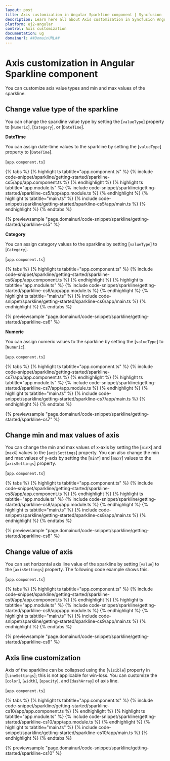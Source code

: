```yaml
---
layout: post
title: Axis customization in Angular Sparkline component | Syncfusion
description: Learn here all about Axis customization in Syncfusion Angular Sparkline component of Syncfusion Essential JS 2 and more.
platform: ej2-angular
control: Axis customization 
documentation: ug
domainurl: ##DomainURL##
---
```


# Axis customization in Angular Sparkline component

You can customize axis value types and min and max values of the sparkline.

## Change value type of the sparkline

You can change the sparkline value type by setting the [`valueType`] property to [`Numeric`], [`Category`], or [`DateTime`].
<!-- markdownlint-disable MD036 -->

**DateTime**

You can assign date-time values to the sparkline by setting the [`valueType`] property to [`DateTime`].

[`app.component.ts`]

{% tabs %}
{% highlight ts tabtitle="app.component.ts" %}
{% include code-snippet/sparkline/getting-started/sparkline-cs5/app/app.component.ts %}
{% endhighlight %}
{% highlight ts tabtitle="app.module.ts" %}
{% include code-snippet/sparkline/getting-started/sparkline-cs5/app/app.module.ts %}
{% endhighlight %}
{% highlight ts tabtitle="main.ts" %}
{% include code-snippet/sparkline/getting-started/sparkline-cs5/app/main.ts %}
{% endhighlight %}
{% endtabs %}
  
{% previewsample "page.domainurl/code-snippet/sparkline/getting-started/sparkline-cs5" %}
<!-- markdownlint-disable MD036 -->

**Category**

You can assign category values to the sparkline by setting [`valueType`] to [`Category`].

[`app.component.ts`]

{% tabs %}
{% highlight ts tabtitle="app.component.ts" %}
{% include code-snippet/sparkline/getting-started/sparkline-cs6/app/app.component.ts %}
{% endhighlight %}
{% highlight ts tabtitle="app.module.ts" %}
{% include code-snippet/sparkline/getting-started/sparkline-cs6/app/app.module.ts %}
{% endhighlight %}
{% highlight ts tabtitle="main.ts" %}
{% include code-snippet/sparkline/getting-started/sparkline-cs6/app/main.ts %}
{% endhighlight %}
{% endtabs %}
  
{% previewsample "page.domainurl/code-snippet/sparkline/getting-started/sparkline-cs6" %}

**Numeric**

You can assign numeric values to the sparkline by setting the [`valueType`] to [`Numeric`].

[`app.component.ts`]

{% tabs %}
{% highlight ts tabtitle="app.component.ts" %}
{% include code-snippet/sparkline/getting-started/sparkline-cs7/app/app.component.ts %}
{% endhighlight %}
{% highlight ts tabtitle="app.module.ts" %}
{% include code-snippet/sparkline/getting-started/sparkline-cs7/app/app.module.ts %}
{% endhighlight %}
{% highlight ts tabtitle="main.ts" %}
{% include code-snippet/sparkline/getting-started/sparkline-cs7/app/main.ts %}
{% endhighlight %}
{% endtabs %}
  
{% previewsample "page.domainurl/code-snippet/sparkline/getting-started/sparkline-cs7" %}
<!-- markdownlint-disable MD036 -->

## Change min and max values of axis

You can change the min and max values of x-axis by setting the [`minX`] and [`maxX`] values to the [`axisSettings`] property. You can also change the min and max values of y-axis by setting the [`minY`] and [`maxY`] values to the [`axisSettings`] property.

[`app.component.ts`]

{% tabs %}
{% highlight ts tabtitle="app.component.ts" %}
{% include code-snippet/sparkline/getting-started/sparkline-cs8/app/app.component.ts %}
{% endhighlight %}
{% highlight ts tabtitle="app.module.ts" %}
{% include code-snippet/sparkline/getting-started/sparkline-cs8/app/app.module.ts %}
{% endhighlight %}
{% highlight ts tabtitle="main.ts" %}
{% include code-snippet/sparkline/getting-started/sparkline-cs8/app/main.ts %}
{% endhighlight %}
{% endtabs %}
  
{% previewsample "page.domainurl/code-snippet/sparkline/getting-started/sparkline-cs8" %}

## Change value of axis

You can set horizontal axis line value of the sparkline by setting [`value`] to the [`axisSettings`] property. The following code example shows this.

[`app.component.ts`]

{% tabs %}
{% highlight ts tabtitle="app.component.ts" %}
{% include code-snippet/sparkline/getting-started/sparkline-cs9/app/app.component.ts %}
{% endhighlight %}
{% highlight ts tabtitle="app.module.ts" %}
{% include code-snippet/sparkline/getting-started/sparkline-cs9/app/app.module.ts %}
{% endhighlight %}
{% highlight ts tabtitle="main.ts" %}
{% include code-snippet/sparkline/getting-started/sparkline-cs9/app/main.ts %}
{% endhighlight %}
{% endtabs %}
  
{% previewsample "page.domainurl/code-snippet/sparkline/getting-started/sparkline-cs9" %}

## Axis line customization

Axis of the sparkline can be collapsed using the [`visible`] property in [`lineSettings`]; this is not applicable for win-loss. You can customize the [`color`], [`width`], [`opacity`], and [`dashArray`] of axis line.

[`app.component.ts`]

{% tabs %}
{% highlight ts tabtitle="app.component.ts" %}
{% include code-snippet/sparkline/getting-started/sparkline-cs10/app/app.component.ts %}
{% endhighlight %}
{% highlight ts tabtitle="app.module.ts" %}
{% include code-snippet/sparkline/getting-started/sparkline-cs10/app/app.module.ts %}
{% endhighlight %}
{% highlight ts tabtitle="main.ts" %}
{% include code-snippet/sparkline/getting-started/sparkline-cs10/app/main.ts %}
{% endhighlight %}
{% endtabs %}
  
{% previewsample "page.domainurl/code-snippet/sparkline/getting-started/sparkline-cs10" %}
